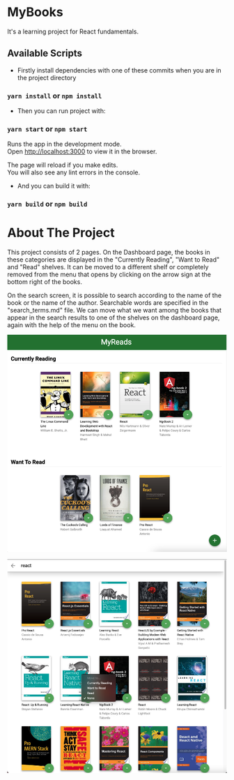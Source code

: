 # MyBooks

It's a learning project for React fundamentals.

## Available Scripts

- Firstly install dependencies with one of these commits when you are in the project directory 
 ### `yarn install` or `npm install`

- Then you can run project with:

### `yarn start` or `npm start`

Runs the app in the development mode.\
Open [http://localhost:3000](http://localhost:3000) to view it in the browser.

The page will reload if you make edits.\
You will also see any lint errors in the console.

- And you can build it with:

### `yarn build` or `npm build`

# About The Project

This project consists of 2 pages. On the Dashboard page, the books in these categories are displayed in the "Currently Reading", "Want to Read" and "Read" shelves. It can be moved to a different shelf or completely removed from the menu that opens by clicking on the arrow sign at the bottom right of the books.

On the search screen, it is possible to search according to the name of the book or the name of the author. Searchable words are specified in the "search_terms.md" file. We can move what we want among the books that appear in the search results to one of the shelves on the dashboard page, again with the help of the menu on the book.

![alt text](https://raw.githubusercontent.com/nailcankucuk/mybooks-react-learning-project/main/public/docs/dashboard.png)

![alt text](https://raw.githubusercontent.com/nailcankucuk/mybooks-react-learning-project/main/public/docs/search.png)

